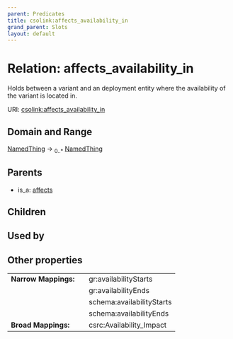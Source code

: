 ```yaml
---
parent: Predicates
title: csolink:affects_availability_in
grand_parent: Slots
layout: default
---
```


# Relation: affects_availability_in


Holds between a variant and an deployment entity where the availability of the variant is located in.

URI: [csolink:affects_availability_in](https://w3id.org/csolink/vocab/affects_availability_in)

## Domain and Range

[NamedThing](NamedThing.md) ->  <sub>0..*</sub> [NamedThing](NamedThing.md)

## Parents

 *  is_a: [affects](affects.md)

## Children


## Used by


## Other properties

|  |  |  |
| --- | --- | --- |
| **Narrow Mappings:** | | gr:availabilityStarts |
|  | | gr:availabilityEnds |
|  | | schema:availabilityStarts |
|  | | schema:availabilityEnds |
| **Broad Mappings:** | | csrc:Availability_Impact |

